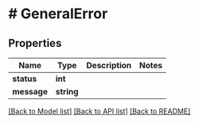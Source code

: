 # # GeneralError

## Properties

Name | Type | Description | Notes
------------ | ------------- | ------------- | -------------
**status** | **int** |  | 
**message** | **string** |  | 

[[Back to Model list]](../../README.md#documentation-for-models) [[Back to API list]](../../README.md#documentation-for-api-endpoints) [[Back to README]](../../README.md)



